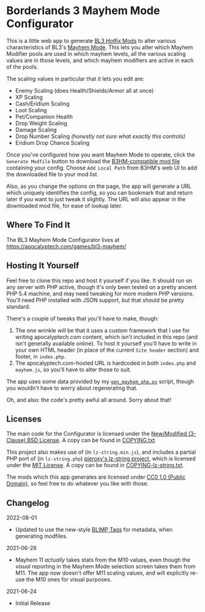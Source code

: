 Borderlands 3 Mayhem Mode Configurator
======================================

This is a little web app to generate [BL3 Hotfix Mods](http://borderlandsmodding.com/bl3/)
to alter various characteristics of BL3's [Mayhem Mode](https://borderlands.fandom.com/wiki/Mayhem_Mode).
This lets you alter which Mayhem Modifier pools are used in which mayhem
levels, all the various scaling values are in those levels, and which
mayhem modifiers are active in each of the pools.

The scaling values in particular that it lets you edit are:

 * Enemy Scaling (does Health/Shields/Armor all at once)
 * XP Scaling
 * Cash/Eridium Scaling
 * Loot Scaling
 * Pet/Companion Health
 * Drop Weight Scaling
 * Damage Scaling
 * Drop Number Scaling *(honestly not sure what exactly this controls)*
 * Eridium Drop Chance Scaling

Once you've configured how you want Mayhem Mode to operate, click the
`Generate Modfile` button to download the [B3HM-compatible mod file](http://borderlandsmodding.com/bl3-running-mods/)
containing your config.  Choose `Add Local Path` from B3HM's web UI
to add the downloaded file to your mod list.

Also, as you change the options on the page, the app will generate a
URL which uniquely identifies the config, so you can bookmark that
and return later if you want to just tweak it slightly.  The URL
will also appear in the downloaded mod file, for ease of lookup
later.

Where To Find It
----------------

The BL3 Mayhem Mode Configurator lives at https://apocalyptech.com/games/bl3-mayhem/

Hosting It Yourself
-------------------

Feel free to clone this repo and host it yourself if you like.  It
should run on any server with PHP active, though it's only been tested
on a pretty ancient PHP 5.4 machine, and may need tweaking for more
modern PHP versions.  You'll need PHP installed with JSON support,
but that should be pretty standard.

There's a couple of tweaks that you'll have to make, though:

1. The one wrinkle will be that it uses a custom framework that I use
   for writing apocalyptech.com content, which isn't included in this
   repo (and isn't generally available online).  To host it yourself
   you'll have to write in your own HTML header (in place of the
   current `Site header` section) and footer, in `index.php`.
2. The apocalyptech.com-hosted URL is hardcoded in both `index.php`
   and `mayhem.js`, so you'll have to alter those to suit.

The app uses some data provided by my [`gen_mayhem_php.py`](https://github.com/BLCM/bl3mods/blob/master/Apocalyptech/dataprocessing/gen_mayhem_php.py)
script, though you wouldn't have to worry about regenerating that.

Oh, and also: the code's pretty awful all around.  Sorry about that!

Licenses
--------

The main code for the Configurator is licensed under the
[New/Modified (3-Clause) BSD License](https://opensource.org/licenses/BSD-3-Clause).
A copy can be found in [COPYING.txt](COPYING.txt).

This project also makes use of (in `lz-string.min.js`), and includes a
partial PHP port of (in `lz-string.php`) [pieroxy's lz-string project](https://pieroxy.net/blog/pages/lz-string/index.html),
which is licensed under the [MIT License](https://opensource.org/licenses/MIT).
A copy can be found in [COPYING-lz-string.txt](COPYING-lz-string.txt).

The mods which this app generates are licensed under
[CC0 1.0 (Public Domain)](https://creativecommons.org/publicdomain/zero/1.0/),
so feel free to do whatever you like with those.

Changelog
---------

2022-08-01
 - Updated to use the new-style [BLIMP Tags](https://github.com/apple1417/blcmm-parsing/tree/master/blimp)
   for metadata, when generating modfiles.

2021-06-28
 - Mayhem 11 *actually* takes stats from the M10 values, even though the
   *visual* reporting in the Mayhem Mode selection screen takes them from
   M11.  The app now doesn't offer M11 scaling values, and will explicitly
   re-use the M10 ones for visual purposes.

2021-06-24
- Initial Release


